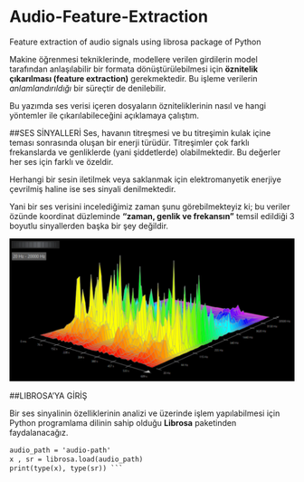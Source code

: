 # Audio-Feature-Extraction
Feature extraction of audio signals using librosa package of Python 

Makine öğrenmesi tekniklerinde, modellere verilen girdilerin model tarafından anlaşılabilir bir formata dönüştürülebilmesi için **öznitelik çıkarılması (feature extraction)** gerekmektedir. Bu işleme verilerin *anlamlandırıldığı* bir süreçtir de denilebilir.  

Bu yazımda ses verisi içeren dosyaların özniteliklerinin nasıl ve hangi yöntemler ile çıkarılabileceğini açıklamaya çalıştım.  

##SES SİNYALLERİ 
Ses, havanın titreşmesi ve bu titreşimin kulak içine teması sonrasında oluşan bir enerji türüdür. Titreşimler çok farklı frekanslarda ve genliklerde (yani şiddetlerde) olabilmektedir. Bu değerler her ses için farklı ve özeldir. 

Herhangi bir sesin iletilmek veya saklanmak için elektromanyetik enerjiye çevrilmiş haline ise ses sinyali denilmektedir. 

Yani bir ses verisini incelediğimiz zaman şunu görebilmekteyiz ki; bu veriler özünde koordinat düzleminde **“zaman, genlik ve frekansın”** temsil edildiği 3 boyutlu sinyallerden başka bir şey değildir. 

![This is an image](/images/representative.png)



##LIBROSA’YA GİRİŞ 

Bir ses sinyalinin özelliklerinin analizi ve üzerinde işlem yapılabilmesi için Python programlama dilinin sahip olduğu **Librosa** paketinden faydalanacağız.  
```import librosa 
audio_path = 'audio-path' 
x , sr = librosa.load(audio_path) 
print(type(x), type(sr)) ```
